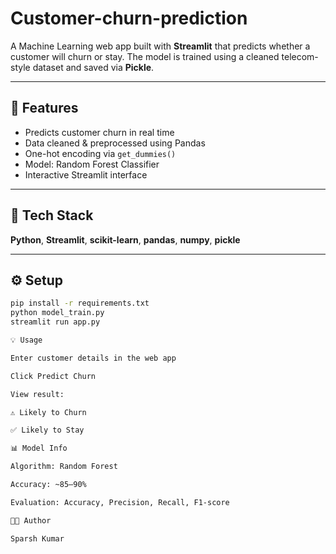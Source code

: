 # Customer-churn-prediction
A Machine Learning web app built with **Streamlit** that predicts whether a customer will churn or stay.   The model is trained using a cleaned telecom-style dataset and saved via **Pickle**.

---


## 🚀 Features
- Predicts customer churn in real time  
- Data cleaned & preprocessed using Pandas  
- One-hot encoding via `get_dummies()`  
- Model: Random Forest Classifier  
- Interactive Streamlit interface

---

## 🧠 Tech Stack
**Python**, **Streamlit**, **scikit-learn**, **pandas**, **numpy**, **pickle**

---


## ⚙️ Setup
```bash
pip install -r requirements.txt
python model_train.py
streamlit run app.py

💡 Usage

Enter customer details in the web app

Click Predict Churn

View result:

⚠️ Likely to Churn

✅ Likely to Stay

📊 Model Info

Algorithm: Random Forest

Accuracy: ~85–90%

Evaluation: Accuracy, Precision, Recall, F1-score

👨‍💻 Author

Sparsh Kumar
